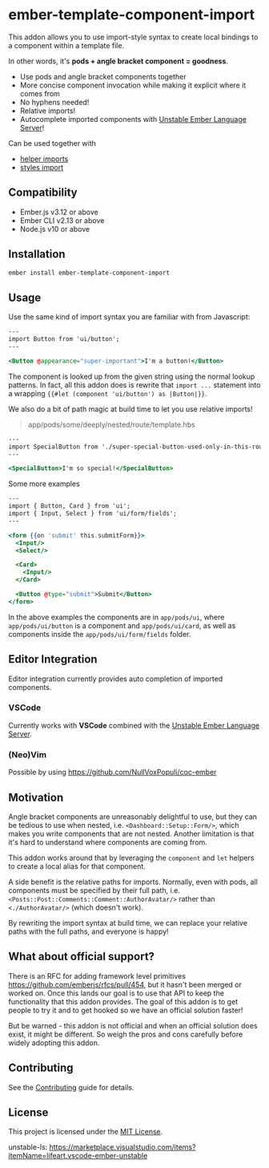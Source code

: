 # ember-template-component-import

This addon allows you to use import-style syntax to create local bindings to
a component within a template file.

In other words, it's **pods + angle bracket component = goodness**.

- Use pods and angle bracket components together
- More concise component invocation while making it explicit where it comes from
- No hyphens needed!
- Relative imports!
- Autocomplete imported components with [Unstable Ember Language Server](unstable-ls)!

Can be used together with

- [helper imports](https://github.com/patricklx/ember-template-helper-imports)
- [styles import](https://github.com/davewasmer/ember-template-styles-import)

## Compatibility

- Ember.js v3.12 or above
- Ember CLI v2.13 or above
- Node.js v10 or above

## Installation

```sh
ember install ember-template-component-import
```

## Usage

Use the same kind of import syntax you are familiar with from Javascript:

```hbs
---
import Button from 'ui/button';
---

<Button @appearance="super-important">I'm a button!</Button>
```

The component is looked up from the given string using the normal lookup
patterns. In fact, all this addon does is rewrite that `import ...` statement
into a wrapping `{{#let (component 'ui/button') as |Button|}}`.

We also do a bit of path magic at build time to let you use relative imports!

> app/pods/some/deeply/nested/route/template.hbs

```hbs
---
import SpecialButton from './super-special-button-used-only-in-this-route';
---

<SpecialButton>I'm so special!</SpecialButton>
```

Some more examples

```hbs
---
import { Button, Card } from 'ui';
import { Input, Select } from 'ui/form/fields';
---

<form {{on 'submit' this.submitForm}}>
  <Input/>
  <Select/>

  <Card>
    <Input/>
  </Card>

  <Button @type="submit">Submit</Button>
</form>
```

In the above examples the components are in `app/pods/ui`, where `app/pods/ui/button` is a component and `app/pods/ui/card`,
as well as components inside the `app/pods/ui/form/fields` folder.

## Editor Integration

Editor integration currently provides auto completion of imported components.

### VSCode

Currently works with **VSCode** combined with the [Unstable Ember Language Server](unstable-ls).

### (Neo)Vim

Possible by using https://github.com/NullVoxPopuli/coc-ember

## Motivation

Angle bracket components are unreasonably delightful to use, but they can be tedious to use when nested, i.e.
`<Dashboard::Setup::Form/>`, which makes you write components that are not nested. Another limitation is that it's
hard to understand where components are coming from.

This addon works around that by leveraging the `component` and `let` helpers
to create a local alias for that component.

A side benefit is the relative paths for imports. Normally, even with pods,
all components must be specified by their full path, i.e.
`<Posts::Post::Comments::Comment::AuthorAvatar/>` rather than `<./AuthorAvatar/>` (which doesn't work).

By rewriting the import syntax at build time, we can replace your relative paths
with the full paths, and everyone is happy!

## What about official support?

There is an RFC for adding framework level primitives https://github.com/emberjs/rfcs/pull/454, but
it hasn't been merged or worked on. Once this lands our goal is to use that API to keep the functionality
that this addon provides. The goal of this addon is to get people to try it and to get hooked so we have an official solution faster!

But be warned - this addon is not official and when an official solution does exist, it might be different.
So weigh the pros and cons carefully before widely adopting this addon.

## Contributing

See the [Contributing](CONTRIBUTING.md) guide for details.

## License

This project is licensed under the [MIT License](LICENSE.md).

unstable-ls: https://marketplace.visualstudio.com/items?itemName=lifeart.vscode-ember-unstable
